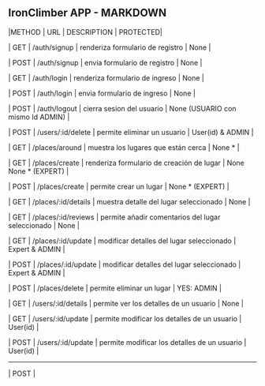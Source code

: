 ## IronClimber APP - MARKDOWN

|METHOD | URL  | DESCRIPTION | PROTECTED|

| GET | /auth/signup | renderiza formulario de registro | None |

| POST | /auth/signup | envia formulario de registro | None |

| GET | /auth/login | renderiza formulario de ingreso | None |

| POST | /auth/login | envia formulario de ingreso | None |

| POST | /auth/logout | cierra sesion del usuario | None (USUARIO con mismo Id  ADMIN) |

| POST | /users/:id/delete | permite eliminar un usuario | User(id) & ADMIN |

| GET | /places/around | muestra los lugares que están cerca | None * |       

| GET | /places/create | renderiza formulario de creación de lugar | None  None * (EXPERT)  |

| POST | /places/create | permite crear un lugar | None * (EXPERT) |

| GET | /places/:id/details | muestra detalle del lugar seleccionado | None  |

| GET | /places/:id/reviews | permite añadir comentarios del lugar seleccionado | None  |

| GET | /places/:id/update | modificar detalles del lugar seleccionado | Expert & ADMIN |

| POST | /places/:id/update | modificar detalles del lugar seleccionado | Expert & ADMIN |

| POST | /places/delete | permite eliminar un lugar | YES: ADMIN  |

| GET | /users/:id/details | permite ver los detalles de un usuario | None |

| GET | /users/:id/update | permite modificar los detalles de un usuario | User(id) |

| POST | /users/:id/update | permite modificar los detalles de un usuario | User(id) |




----------------------------------------------------------------------------------------------------
| POST | 






